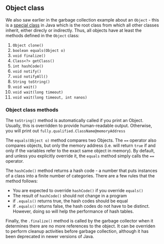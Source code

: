 ## Object class
We also saw earlier in the garbage collection example about an `Object` - this is a [special class](https://docs.oracle.com/javase/8/docs/api/java/lang/Object.html) in Java which is the root class from which all other classes inherit, either direcly or indirectly. Thus, all objects have at least the methods defined in the `Object` class:
1. `Object clone()`
2. `boolean equals(Object o)`
3. `void finalize()`
4. `Class<?> getClass()`
5. `int hashCode()`
6. `void notify()`
7. `void notifyAll()`
8. `String toString()`
9. `void wait()`
10. `void wait(long timeout)`
11. `void wait(long timeout, int nanos)`

### Object class methods

The `toString()` method is automatically called if you print an Object. Usually, this is overridden to provide human-readable output. Otherwise, you will print out `fully.qualified.ClassName@memoryAddress`

The `equals(Object o)` method compares two Objects. The `==` operator also compares objects, but only the memory address (i.e. will return `true` if and only if the variables refer to the exact same object in memory). By default, and unless you explicitly override it, the `equals` method simply calls the `==` operator.

The `hashCode()` method returns a hash code - a number that puts instances of a class into a finite number of categories. There are a few rules that the method follows:
* You are expected to override `hashCode()` if you override `equals()`
* The result of `hashCode()` should not change in a program
* if `.equals()` returns true, the hash codes should be equal
* if `.equals()` returns false, the hash codes do not have to be distinct. However, doing so will help the performance of hash tables.

Finally, the `.finalize()` method is called by the garbage collector when it determines there are no more references to the object. It can be overriden to perform cleanup activities before garbage collection, although it has been deprecated in newer versions of Java.
